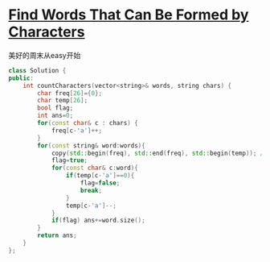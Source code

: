 # [Find Words That Can Be Formed by Characters](https://leetcode.com/problems/find-words-that-can-be-formed-by-characters)

美好的周末从easy开始
```c++
class Solution {
public:
    int countCharacters(vector<string>& words, string chars) {
        char freq[26]={0};
        char temp[26];
        bool flag;
        int ans=0;
        for(const char& c : chars) {
            freq[c-'a']++;
        }
        for(const string& word:words){
            copy(std::begin(freq), std::end(freq), std::begin(temp)); //也可以参考采样区或editorial再用一次frequency count而不是两个数组左右手倒
            flag=true;
            for(const char& c:word){
                if(temp[c-'a']==0){
                    flag=false;
                    break;
                }
                temp[c-'a']--;
            }
            if(flag) ans+=word.size();
        }
        return ans;
    }
};
```